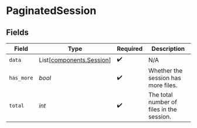 # PaginatedSession


## Fields

| Field                                                      | Type                                                       | Required                                                   | Description                                                |
| ---------------------------------------------------------- | ---------------------------------------------------------- | ---------------------------------------------------------- | ---------------------------------------------------------- |
| `data`                                                     | List[[components.Session](../../models/shared/session.md)] | :heavy_check_mark:                                         | N/A                                                        |
| `has_more`                                                 | *bool*                                                     | :heavy_check_mark:                                         | Whether the session has more files.                        |
| `total`                                                    | *int*                                                      | :heavy_check_mark:                                         | The total number of files in the session.                  |